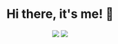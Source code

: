 <h1 align=center>Hi there, it's me! 👋</h1>

<p align=center>
<img align="center" src="https://github-readme-stats.vercel.app/api/top-langs/?username=troit5ky&theme=dracula"/>
<img align="center" src="https://github-readme-stats.vercel.app/api?username=troit5ky&count_private=true&show_icons=true&theme=dracula"/>
</p>
